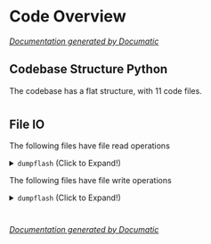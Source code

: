 # Code Overview

[_Documentation generated by Documatic_](https://www.documatic.com)

<!---Documatic-section-Codebase Structure Python-start--->
## Codebase Structure Python

The codebase has a flat structure, with 11 code files.

# #
<!---Documatic-section-Codebase Structure Python-end--->

<!---Documatic-section-File IO-start--->
## File IO

<!---Documatic-block-file_io-start--->
The following files have file read operations

<!---Documatic-block-dumpflash-start--->
<details>
	<summary><code>dumpflash</code> (Click to Expand!)</summary>

* dumpflash.crc32
* dumpflash.dumpflash
* dumpflash.dumpjffs2
* dumpflash.flashdevice
* dumpflash.flashfile
* dumpflash.flashimage
* dumpflash.uboot
</details>
<!---Documatic-block-dumpflash-end--->

The following files have file write operations

<!---Documatic-block-dumpflash-start--->
<details>
	<summary><code>dumpflash</code> (Click to Expand!)</summary>

* dumpflash.dumpjffs2: new.bin, old.bin
* dumpflash.flashimage
* dumpflash.uboot
</details>
<!---Documatic-block-dumpflash-end--->
<!---Documatic-block-file_io-end--->

# #
<!---Documatic-section-File IO-end--->

[_Documentation generated by Documatic_](https://www.documatic.com)